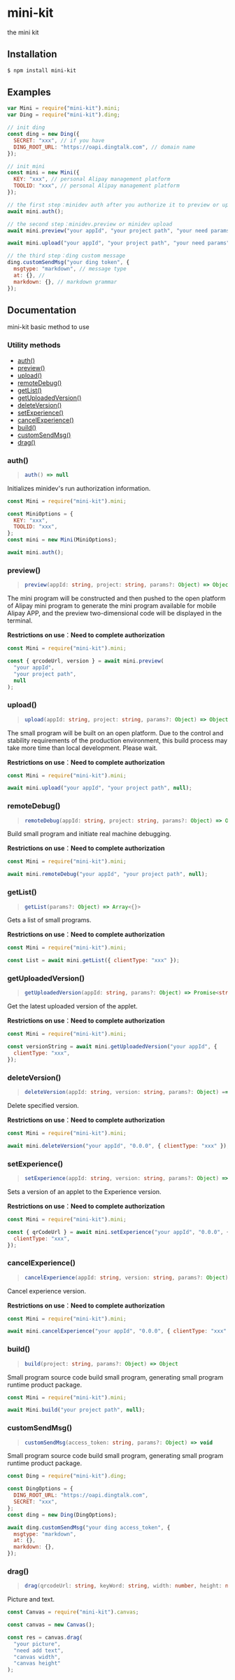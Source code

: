 # mini-kit

the mini kit

## Installation

```bash
$ npm install mini-kit
```

## Examples

```js
var Mini = require("mini-kit").mini;
var Ding = require("mini-kit").ding;

// init ding
const ding = new Ding({
  SECRET: "xxx", // if you have
  DING_ROOT_URL: "https://oapi.dingtalk.com", // domain name
});

// init mini
const mini = new Mini({
  KEY: "xxx", // personal Alipay management platform
  TOOLID: "xxx", // personal Alipay management platform
});

// the first step：minidev auth after you authorize it to preview or upload
await mini.auth();

// the second step：minidev.preview or minidev upload
await mini.preview("your appId", "your project path", "your need params");

await mini.upload("your appId", "your project path", "your need params");

// the third step：ding custom message
ding.customSendMsg("your ding token", {
  msgtype: "markdown", // message type
  at: {}, //
  markdown: {}, // markdown grammar
});
```

## Documentation

mini-kit basic method to use

### Utility methods

- [auth()](#auth)
- [preview()](#preview)
- [upload()](#upload)
- [remoteDebug()](#remoteDebug)
- [getList()](#getList)
- [getUploadedVersion()](#getUploadedVersion)
- [deleteVersion()](#deleteVersion)
- [setExperience()](#setExperience)
- [cancelExperience()](#cancelExperience)
- [build()](#build)
- [customSendMsg()](#customSendMsg)
- [drag()](#drag)

### auth()

> ```ts
> auth() => null
> ```

Initializes minidev's run authorization information.

```js
const Mini = require("mini-kit").mini;

const MiniOptions = {
  KEY: "xxx",
  TOOLID: "xxx",
};
const mini = new Mini(MiniOptions);

await mini.auth();
```

### preview()

> ```ts
> preview(appId: string, project: string, params?: Object) => Object
> ```

The mini program will be constructed and then pushed to the open platform of Alipay mini program to generate the mini program available for mobile Alipay APP, and the preview two-dimensional code will be displayed in the terminal.

**Restrictions on use**：**Need to complete authorization**

```js
const Mini = require("mini-kit").mini;

const { qrcodeUrl, version } = await mini.preview(
  "your appId",
  "your project path",
  null
);
```

### upload()

> ```ts
> upload(appId: string, project: string, params?: Object) => Object
> ```

The small program will be built on an open platform. Due to the control and stability requirements of the production environment, this build process may take more time than local development. Please wait.

**Restrictions on use**：**Need to complete authorization**

```js
const Mini = require("mini-kit").mini;

await mini.upload("your appId", "your project path", null);
```

### remoteDebug()

> ```ts
> remoteDebug(appId: string, project: string, params?: Object) => Object
> ```

Build small program and initiate real machine debugging.

**Restrictions on use**：**Need to complete authorization**

```js
const Mini = require("mini-kit").mini;

await mini.remoteDebug("your appId", "your project path", null);
```

### getList()

> ```ts
> getList(params?: Object) => Array<{}>
> ```

Gets a list of small programs.

**Restrictions on use**：**Need to complete authorization**

```js
const Mini = require("mini-kit").mini;

const List = await mini.getList({ clientType: "xxx" });
```

### getUploadedVersion()

> ```ts
> getUploadedVersion(appId: string, params?: Object) => Promise<string>;
> ```

Get the latest uploaded version of the applet.

**Restrictions on use**：**Need to complete authorization**

```js
const Mini = require("mini-kit").mini;

const versionString = await mini.getUploadedVersion("your appId", {
  clientType: "xxx",
});
```

### deleteVersion()

> ```ts
> deleteVersion(appId: string, version: string, params?: Object) ==> Promise<void>;
> ```

Delete specified version.

**Restrictions on use**：**Need to complete authorization**

```js
const Mini = require("mini-kit").mini;

await mini.deleteVersion("your appId", "0.0.0", { clientType: "xxx" });
```

### setExperience()

> ```ts
> setExperience(appId: string, version: string, params?: Object) => <{qrCodeUrl: string}>
> ```

Sets a version of an applet to the Experience version.

**Restrictions on use**：**Need to complete authorization**

```js
const Mini = require("mini-kit").mini;

const { qrCodeUrl } = await mini.setExperience("your appId", "0.0.0", {
  clientType: "xxx",
});
```

### cancelExperience()

> ```ts
> cancelExperience(appId: string, version: string, params?: Object) => Promise<void>
> ```

Cancel experience version.

**Restrictions on use**：**Need to complete authorization**

```js
const Mini = require("mini-kit").mini;

await mini.cancelExperience("your appId", "0.0.0", { clientType: "xxx" });
```

### build()

> ```ts
> build(project: string, params?: Object) => Object
> ```

Small program source code build small program, generating small program runtime product package.

```js
const Mini = require("mini-kit").mini;

await Mini.build("your project path", null);
```

### customSendMsg()

> ```ts
> customSendMsg(access_token: string, params?: Object) => void
> ```

Small program source code build small program, generating small program runtime product package.

```js
const Ding = require("mini-kit").ding;

const DingOptions = {
  DING_ROOT_URL: "https://oapi.dingtalk.com",
  SECRET: "xxx",
};
const ding = new Ding(DingOptions);

await ding.customSendMsg("your ding access_token", {
  msgtype: "markdown",
  at: {},
  markdown: {},
});
```

### drag()

> ```ts
> drag(qrcodeUrl: string, keyWord: string, width: number, height: number) => Buffer
> ```

Picture and text.

```js
const Canvas = require("mini-kit").canvas;

const canvas = new Canvas();

const res = canvas.drag(
  "your picture",
  "need add text",
  "canvas width",
  "canvas height"
);
```

